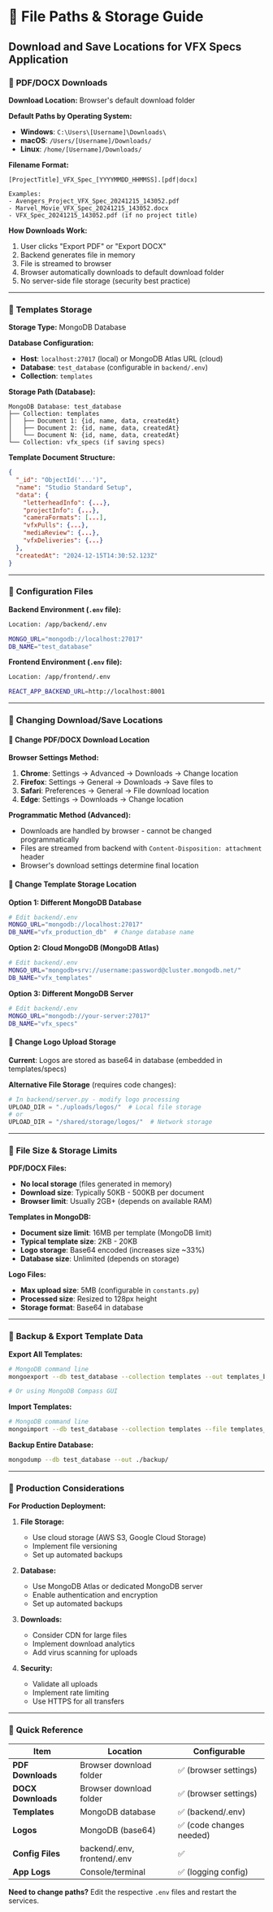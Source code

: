 # 📁 File Paths & Storage Guide

## Download and Save Locations for VFX Specs Application

### 🔵 **PDF/DOCX Downloads**

**Download Location:** Browser's default download folder

**Default Paths by Operating System:**
- **Windows**: `C:\Users\[Username]\Downloads\`
- **macOS**: `/Users/[Username]/Downloads/`
- **Linux**: `/home/[Username]/Downloads/`

**Filename Format:**
```
[ProjectTitle]_VFX_Spec_[YYYYMMDD_HHMMSS].[pdf|docx]

Examples:
- Avengers_Project_VFX_Spec_20241215_143052.pdf
- Marvel_Movie_VFX_Spec_20241215_143052.docx
- VFX_Spec_20241215_143052.pdf (if no project title)
```

**How Downloads Work:**
1. User clicks "Export PDF" or "Export DOCX"
2. Backend generates file in memory
3. File is streamed to browser
4. Browser automatically downloads to default download folder
5. No server-side file storage (security best practice)

---

### 🔵 **Templates Storage**

**Storage Type:** MongoDB Database

**Database Configuration:**
- **Host**: `localhost:27017` (local) or MongoDB Atlas URL (cloud)
- **Database**: `test_database` (configurable in `backend/.env`)
- **Collection**: `templates`

**Storage Path (Database):**
```
MongoDB Database: test_database
├── Collection: templates
│   ├── Document 1: {id, name, data, createdAt}
│   ├── Document 2: {id, name, data, createdAt}
│   └── Document N: {id, name, data, createdAt}
└── Collection: vfx_specs (if saving specs)
```

**Template Document Structure:**
```json
{
  "_id": "ObjectId('...')",
  "name": "Studio Standard Setup",
  "data": {
    "letterheadInfo": {...},
    "projectInfo": {...},
    "cameraFormats": [...],
    "vfxPulls": {...},
    "mediaReview": {...},
    "vfxDeliveries": {...}
  },
  "createdAt": "2024-12-15T14:30:52.123Z"
}
```

---

### 🔵 **Configuration Files**

**Backend Environment (`.env` file):**
```bash
Location: /app/backend/.env

MONGO_URL="mongodb://localhost:27017"
DB_NAME="test_database"
```

**Frontend Environment (`.env` file):**
```bash
Location: /app/frontend/.env

REACT_APP_BACKEND_URL=http://localhost:8001
```

---

### 🔵 **Changing Download/Save Locations**

#### **📂 Change PDF/DOCX Download Location**

**Browser Settings Method:**
1. **Chrome**: Settings → Advanced → Downloads → Change location
2. **Firefox**: Settings → General → Downloads → Save files to
3. **Safari**: Preferences → General → File download location
4. **Edge**: Settings → Downloads → Change location

**Programmatic Method (Advanced):**
- Downloads are handled by browser - cannot be changed programmatically
- Files are streamed from backend with `Content-Disposition: attachment` header
- Browser's download settings determine final location

#### **📂 Change Template Storage Location**

**Option 1: Different MongoDB Database**
```bash
# Edit backend/.env
MONGO_URL="mongodb://localhost:27017"
DB_NAME="vfx_production_db"  # Change database name
```

**Option 2: Cloud MongoDB (MongoDB Atlas)**
```bash
# Edit backend/.env
MONGO_URL="mongodb+srv://username:password@cluster.mongodb.net/"
DB_NAME="vfx_templates"
```

**Option 3: Different MongoDB Server**
```bash
# Edit backend/.env
MONGO_URL="mongodb://your-server:27017"
DB_NAME="vfx_specs"
```

#### **📂 Change Logo Upload Storage**

**Current**: Logos are stored as base64 in database (embedded in templates/specs)

**Alternative File Storage** (requires code changes):
```python
# In backend/server.py - modify logo processing
UPLOAD_DIR = "./uploads/logos/"  # Local file storage
# or
UPLOAD_DIR = "/shared/storage/logos/"  # Network storage
```

---

### 🔵 **File Size & Storage Limits**

**PDF/DOCX Files:**
- **No local storage** (files generated in memory)
- **Download size**: Typically 50KB - 500KB per document
- **Browser limit**: Usually 2GB+ (depends on available RAM)

**Templates in MongoDB:**
- **Document size limit**: 16MB per template (MongoDB limit)
- **Typical template size**: 2KB - 20KB
- **Logo storage**: Base64 encoded (increases size ~33%)
- **Database size**: Unlimited (depends on storage)

**Logo Files:**
- **Max upload size**: 5MB (configurable in `constants.py`)
- **Processed size**: Resized to 128px height
- **Storage format**: Base64 in database

---

### 🔵 **Backup & Export Template Data**

**Export All Templates:**
```bash
# MongoDB command line
mongoexport --db test_database --collection templates --out templates_backup.json

# Or using MongoDB Compass GUI
```

**Import Templates:**
```bash
# MongoDB command line
mongoimport --db test_database --collection templates --file templates_backup.json
```

**Backup Entire Database:**
```bash
mongodump --db test_database --out ./backup/
```

---

### 🔵 **Production Considerations**

**For Production Deployment:**

1. **File Storage:**
   - Use cloud storage (AWS S3, Google Cloud Storage)
   - Implement file versioning
   - Set up automated backups

2. **Database:**
   - Use MongoDB Atlas or dedicated MongoDB server
   - Enable authentication and encryption
   - Set up automated backups

3. **Downloads:**
   - Consider CDN for large files
   - Implement download analytics
   - Add virus scanning for uploads

4. **Security:**
   - Validate all uploads
   - Implement rate limiting
   - Use HTTPS for all transfers

---

### 🔵 **Quick Reference**

| Item | Location | Configurable |
|------|----------|--------------|
| **PDF Downloads** | Browser download folder | ✅ (browser settings) |
| **DOCX Downloads** | Browser download folder | ✅ (browser settings) |
| **Templates** | MongoDB database | ✅ (backend/.env) |
| **Logos** | MongoDB (base64) | ✅ (code changes needed) |
| **Config Files** | backend/.env, frontend/.env | ✅ |
| **App Logs** | Console/terminal | ✅ (logging config) |

**Need to change paths?** Edit the respective `.env` files and restart the services.